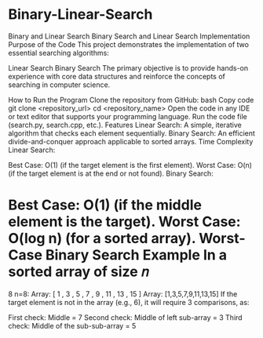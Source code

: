 # Binary-Linear-Search
Binary and Linear Search
Binary Search and Linear Search Implementation
Purpose of the Code
This project demonstrates the implementation of two essential searching algorithms:

Linear Search
Binary Search
The primary objective is to provide hands-on experience with core data structures and reinforce the concepts of searching in computer science.

How to Run the Program
Clone the repository from GitHub:
bash
Copy code
git clone <repository_url>
cd <repository_name>
Open the code in any IDE or text editor that supports your programming language.
Run the code file (search.py, search.cpp, etc.).
Features
Linear Search: A simple, iterative algorithm that checks each element sequentially.
Binary Search: An efficient divide-and-conquer approach applicable to sorted arrays.
Time Complexity
Linear Search:

Best Case: O(1) (if the target element is the first element).
Worst Case: O(n) (if the target element is at the end or not found).
Binary Search:

Best Case: O(1) (if the middle element is the target).
Worst Case: O(log n) (for a sorted array).
Worst-Case Binary Search Example
In a sorted array of size 
𝑛
=
8
n=8:
Array: 
[
1
,
3
,
5
,
7
,
9
,
11
,
13
,
15
]
Array: [1,3,5,7,9,11,13,15]
If the target element is not in the array (e.g., 6), it will require 3 comparisons, as:

First check: Middle = 7
Second check: Middle of left sub-array = 3
Third check: Middle of the sub-sub-array = 5
